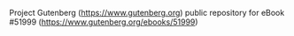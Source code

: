 Project Gutenberg (https://www.gutenberg.org) public repository for
eBook #51999 (https://www.gutenberg.org/ebooks/51999)
